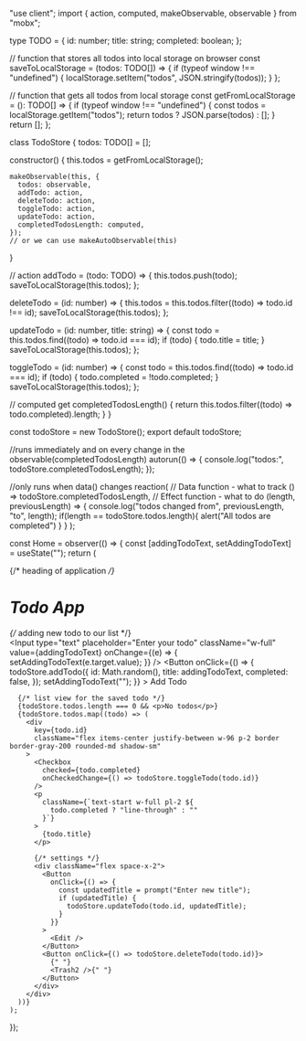 "use client";
import { action, computed, makeObservable, observable } from "mobx";

type TODO = {
  id: number;
  title: string;
  completed: boolean;
};

// function that stores all todos into local storage on browser
const saveToLocalStorage = (todos: TODO[]) => {
  if (typeof window !== "undefined") {
    localStorage.setItem("todos", JSON.stringify(todos));
  }
};

// function that gets all todos from local storage
const getFromLocalStorage = (): TODO[] => {
  if (typeof window !== "undefined") {
    const todos = localStorage.getItem("todos");
    return todos ? JSON.parse(todos) : [];
  }
  return [];
};

class TodoStore {
  todos: TODO[] = [];

  constructor() {
    this.todos = getFromLocalStorage();

    makeObservable(this, {
      todos: observable,
      addTodo: action,
      deleteTodo: action,
      toggleTodo: action,
      updateTodo: action,
      completedTodosLength: computed,
    });
    // or we can use makeAutoObservable(this)
  }

  // action
  addTodo = (todo: TODO) => {
    this.todos.push(todo);
    saveToLocalStorage(this.todos);
  };

  deleteTodo = (id: number) => {
    this.todos = this.todos.filter((todo) => todo.id !== id);
    saveToLocalStorage(this.todos);
  };

  updateTodo = (id: number, title: string) => {
    const todo = this.todos.find((todo) => todo.id === id);
    if (todo) {
      todo.title = title;
    }
    saveToLocalStorage(this.todos);
  };

  toggleTodo = (id: number) => {
    const todo = this.todos.find((todo) => todo.id === id);
    if (todo) {
      todo.completed = !todo.completed;
    }
    saveToLocalStorage(this.todos);
  };

  // computed
  get completedTodosLength() {
    return this.todos.filter((todo) => todo.completed).length;
  }
}

const todoStore = new TodoStore();
export default todoStore;



//runs immediately and on every change in the observable(completedTodosLength)
autorun(() => {
  console.log("todos:", todoStore.completedTodosLength);
});

//only runs when data() changes
reaction(
  // Data function - what to track
  () => todoStore.completedTodosLength,
  // Effect function - what to do
  (length, previousLength) => {
    console.log("todos changed from", previousLength, "to", length);
    if(length == todoStore.todos.length){
      alert("All todos are completed")
    }
  }
);

const Home = observer(() => {
  const [addingTodoText, setAddingTodoText] = useState("");
  return (
    <div className="flex flex-col items-center h-screen p-5">
      {/* heading of application  */}
      <h1>Todo App</h1>
      {/* adding new todo to our list  */}
      <div className="flex w-[50vw] mb-5 space-x-5">
        <Input
          type="text"
          placeholder="Enter your todo"
          className="w-full"
          value={addingTodoText}
          onChange={(e) => {
            setAddingTodoText(e.target.value);
          }}
        />
        <Button
          onClick={() => {
            todoStore.addTodo({
              id: Math.random(),
              title: addingTodoText,
              completed: false,
            });
            setAddingTodoText("");
          }}
        >
          Add Todo
        </Button>
      </div>

      {/* list view for the saved todo */}
      {todoStore.todos.length === 0 && <p>No todos</p>}
      {todoStore.todos.map((todo) => (
        <div
          key={todo.id}
          className="flex items-center justify-between w-96 p-2 border border-gray-200 rounded-md shadow-sm"
        >
          <Checkbox
            checked={todo.completed}
            onCheckedChange={() => todoStore.toggleTodo(todo.id)}
          />
          <p
            className={`text-start w-full pl-2 ${
              todo.completed ? "line-through" : ""
            }`}
          >
            {todo.title}
          </p>

          {/* settings */}
          <div className="flex space-x-2">
            <Button
              onClick={() => {
                const updatedTitle = prompt("Enter new title");
                if (updatedTitle) {
                  todoStore.updateTodo(todo.id, updatedTitle);
                }
              }}
            >
              <Edit />
            </Button>
            <Button onClick={() => todoStore.deleteTodo(todo.id)}>
              {" "}
              <Trash2 />{" "}
            </Button>
          </div>
        </div>
      ))}
    );
});